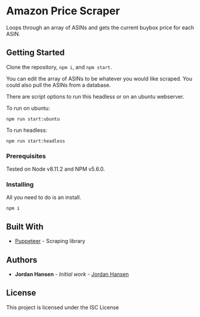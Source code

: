 # Amazon Price Scraper

Loops through an array of ASINs and gets the current buybox price for each ASIN.

## Getting Started

Clone the repository, `npm i`, and `npm start`.

You can edit the array of ASINs to be whatever you would like scraped. You could also pull the ASINs from a database.

There are script options to run this headless or on an ubuntu webserver.

To run on ubuntu:

```
npm run start:ubuntu
```

To run headless:
```
npm run start:headless
```

### Prerequisites

Tested on Node v8.11.2 and NPM v5.6.0.

### Installing

All you need to do is an install.

```
npm i
```

## Built With

* [Puppeteer](https://github.com/GoogleChrome/puppeteer) - Scraping library

## Authors

* **Jordan Hansen** - *Initial work* - [Jordan Hansen](https://github.com/aarmora)


## License

This project is licensed under the ISC License
